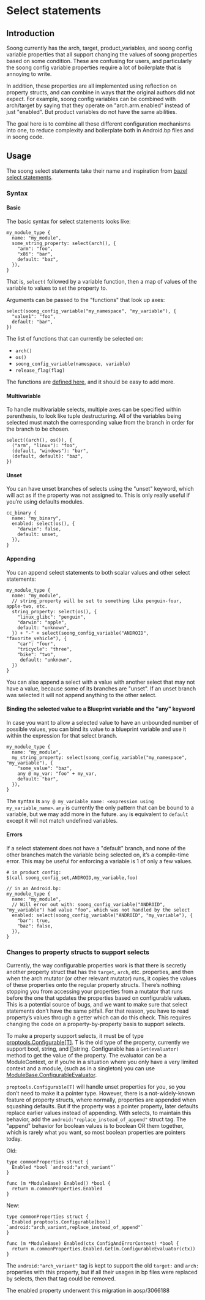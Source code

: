 # Select statements

## Introduction

Soong currently has the arch, target, product_variables, and soong config variable properties that all support changing the values of soong properties based on some condition. These are confusing for users, and particularly the soong config variable properties require a lot of boilerplate that is annoying to write.

In addition, these properties are all implemented using reflection on property structs, and can combine in ways that the original authors did not expect. For example, soong config variables can be combined with arch/target by saying that they operate on "arch.arm.enabled" instead of just "enabled". But product variables do not have the same abilities.

The goal here is to combine all these different configuration mechanisms into one, to reduce complexity and boilerplate both in Android.bp files and in soong code.

## Usage

The soong select statements take their name and inspiration from [bazel select statements](https://bazel.build/docs/configurable-attributes).

### Syntax

#### Basic

The basic syntax for select statements looks like:

```
my_module_type {
  name: "my_module",
  some_string_property: select(arch(), {
    "arm": "foo",
    "x86": "bar",
    default: "baz",
  }),
}
```

That is, `select(` followed by a variable function, then a map of values of the variable to values to set the property to.

Arguments can be passed to the "functions" that look up axes:

```
select(soong_config_variable("my_namespace", "my_variable"), {
  "value1": "foo",
  default: "bar",
})
```


The list of functions that can currently be selected on:
 - `arch()`
 - `os()`
 - `soong_config_variable(namespace, variable)`
 - `release_flag(flag)`

The functions are [defined here](https://cs.android.com/android/platform/superproject/main/+/main:build/soong/android/module.go;l=2144;drc=3f01580c04bfe37c920e247015cce93cff2451c0), and it should be easy to add more.

#### Multivariable

To handle multivariable selects, multiple axes can be specified within parenthesis, to look like tuple destructuring. All of the variables being selected must match the corresponding value from the branch in order for the branch to be chosen.

```
select((arch(), os()), {
  ("arm", "linux"): "foo",
  (default, "windows"): "bar",
  (default, default): "baz",
})
```

#### Unset

You can have unset branches of selects using the "unset" keyword, which will act as if the property was not assigned to. This is only really useful if you’re using defaults modules.

```
cc_binary {
  name: "my_binary",
  enabled: select(os(), {
    "darwin": false,
    default: unset,
  }),
}
```

#### Appending

You can append select statements to both scalar values and other select statements:

```
my_module_type {
  name: "my_module",
  // string_property will be set to something like penguin-four, apple-two, etc.
  string_property: select(os(), {
    "linux_glibc": "penguin",
    "darwin": "apple",
    default: "unknown",
  }) + "-" + select(soong_config_variable("ANDROID", "favorite_vehicle"), {
    "car": "four",
    "tricycle": "three",
    "bike": "two",
     default: "unknown",
  })
}
```


You can also append a select with a value with another select that may not have a value, because some of its branches are "unset". If an unset branch was selected it will not append anything to the other select.

#### Binding the selected value to a Blueprint variable and the "any" keyword

In case you want to allow a selected value to have an unbounded number of possible values, you can bind its value to a blueprint variable and use it within the expression for that select branch.

```
my_module_type {
  name: "my_module",
  my_string_property: select(soong_config_variable("my_namespace", "my_variable"), {
    "some_value": "baz",
    any @ my_var: "foo" + my_var,
    default: "bar",
  }),
}
```

The syntax is `any @ my_variable_name: <expression using my_variable_name>`. `any` is currently the only pattern that can be bound to a variable, but we may add more in the future. `any` is equivalent to `default` except it will not match undefined variables.

#### Errors

If a select statement does not have a "default" branch, and none of the other branches match the variable being selected on, it’s a compile-time error. This may be useful for enforcing a variable is 1 of only a few values.

```
# in product config:
$(call soong_config_set,ANDROID,my_variable,foo)

// in an Android.bp:
my_module_type {
  name: "my_module",
  // Will error out with: soong_config_variable("ANDROID", "my_variable") had value "foo", which was not handled by the select
  enabled: select(soong_config_variable("ANDROID", "my_variable"), {
    "bar": true,
    "baz": false,
  }),
}
```

### Changes to property structs to support selects

Currently, the way configurable properties work is that there is secretly another property struct that has the `target`, `arch`, etc. properties, and then when the arch mutator (or other relevant mutator) runs, it copies the values of these properties onto the regular property structs. There’s nothing stopping you from accessing your properties from a mutator that runs before the one that updates the properties based on configurable values. This is a potential source of bugs, and we want to make sure that select statements don’t have the same pitfall. For that reason, you have to read property’s values through a getter which can do this check. This requires changing the code on a property-by-property basis to support selects.

To make a property support selects, it must be of type [proptools.Configurable[T]](https://cs.android.com/android/platform/superproject/main/+/main:build/blueprint/proptools/configurable.go;l=341;drc=a52b058cccd2caa778d0f97077adcd4ef7ffb68a). T is the old type of the property, currently we support bool, string, and []string. Configurable has a `Get(evaluator)` method to get the value of the property. The evaluator can be a ModuleContext, or if you’re in a situation where you only have a very limited context and a module, (such as in a singleton) you can use [ModuleBase.ConfigurableEvaluator](https://cs.android.com/android/platform/superproject/main/+/main:build/soong/android/module.go;l=2133;drc=e19f741052cce097da940d9083d3f29e668de5cb).

`proptools.Configurable[T]` will handle unset properties for you, so you don’t need to make it a pointer type. However, there is a not-widely-known feature of property structs, where normally, properties are appended when squashing defaults. But if the property was a pointer property, later defaults replace earlier values instead of appending. With selects, to maintain this behavior, add the `android:"replace_instead_of_append"` struct tag. The "append" behavior for boolean values is to boolean OR them together, which is rarely what you want, so most boolean properties are pointers today.

Old:
```
type commonProperties struct {
  Enabled *bool `android:"arch_variant"`
}

func (m *ModuleBase) Enabled() *bool {
  return m.commonProperties.Enabled
}
```

New:
```
type commonProperties struct {
  Enabled proptools.Configurable[bool] `android:"arch_variant,replace_instead_of_append"`
}

func (m *ModuleBase) Enabled(ctx ConfigAndErrorContext) *bool {
  return m.commonProperties.Enabled.Get(m.ConfigurableEvaluator(ctx))
}
```

The `android:"arch_variant"` tag is kept to support the old `target:` and `arch:` properties with this property, but if all their usages in bp files were replaced by selects, then that tag could be removed.

The enabled property underwent this migration in aosp/3066188
